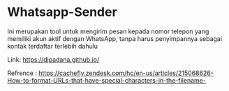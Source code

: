 # Whatsapp-Sender
Ini merupakan tool untuk mengirim pesan kepada nomor telepon yang memiliki akun aktif dengan WhatsApp, tanpa harus penyimpannya sebagai kontak terdaftar terlebih dahulu

Link:
https://dipadana.github.io/

Refrence : https://cachefly.zendesk.com/hc/en-us/articles/215068626-How-to-format-URLs-that-have-special-characters-in-the-filename-
